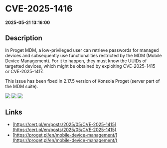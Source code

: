 # CVE-2025-1416

**2025-05-21 13:16:00**

## Description
In Proget MDM, a low-privileged user can retrieve passwords for managed devices and subsequently use functionalities restricted by the MDM (Mobile Device Management). For it to happen, they must know the UUIDs of targetted devices, which might be obtained by exploiting CVE-2025-1415 or CVE-2025-1417.

This issue has been fixed in 2.17.5 version of Konsola Proget (server part of the MDM suite).

![](https://img.shields.io/static/v1?label=Score&message=7.0&color=red)
![](https://img.shields.io/static/v1?label=Severity&message=HIGH&color=red)
![](https://img.shields.io/static/v1?label=CWE&message=Auth&color=green)

## Links
- [https://cert.pl/en/posts/2025/05/CVE-2025-1415](https://cert.pl/en/posts/2025/05/CVE-2025-1415)
- [https://proget.pl/en/mobile-device-management/](https://proget.pl/en/mobile-device-management/)
